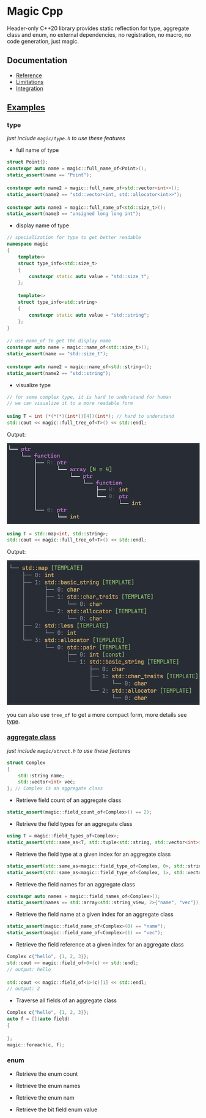 # Magic Cpp

Header-only C++20 library provides static reflection for type, aggregate class and enum, no external dependencies, no registration, no macro, no code generation, just magic.

## Documentation
* [Reference](doc/reference.md)
* [Limitations](doc/limitations.md)
* [Integration](#Integration)

## [Examples](example/)
### type

*just include `magic/type.h` to use these features*

* full name of type 
```cpp
struct Point{};
constexpr auto name = magic::full_name_of<Point>();
static_assert(name == "Point");

constexpr auto name2 = magic::full_name_of<std::vector<int>>();
static_assert(name2 == "std::vector<int, std::allocator<int>>");

constexpr auto name3 = magic::full_name_of<std::size_t>();
static_assert(name3 == "unsigned long long int");
```
* display name of type
```cpp
// specialization for type to get better readable
namespace magic
{
    template<>
    struct type_info<std::size_t>
    {
        constexpr static auto value = "std::size_t";
    };

    template<>
    struct type_info<std::string>
    {
        constexpr static auto value = "std::string";
    };
}

// use name_of to get the display name
constexpr auto name = magic::name_of<std::size_t>();
static_assert(name == "std::size_t");

constexpr auto name2 = magic::name_of<std::string>();
static_assert(name2 == "std::string");
```

* visualize type
```cpp
// for some complex type, it is hard to understand for human
// we can visualize it to a more readable form

using T = int (*(*(*)(int*))[4])(int*); // hard to understand
std::cout << magic::full_tree_of<T>() << std::endl;
```
Output:

![ptr](docs/ptr.png)

```cpp
using T = std::map<int, std::string>;
std::cout << magic::full_tree_of<T>() << std::endl;
```
Output:

![map](docs/map.png)

you can also use `tree_of` to get a more compact form, more details see [type](docs/type.md).

### [aggregate class](https://en.cppreference.com/w/cpp/language/aggregate_initialization#Definitions)
*just include `magic/struct.h` to use these features*

```cpp
struct Complex
{
    std::string name;
    std::vector<int> vec;
}; // Complex is an aggregate class
```

-  Retrieve field count of an aggregate class
```cpp
static_assert(magic::field_count_of<Complex>() == 2);
```
- Retrieve the field types for an aggregate class
```cpp
using T = magic::field_types_of<Complex>;
static_assert(std::same_as<T, std::tuple<std::string, std::vector<int>>>);
```
- Retrieve the field type at a given index for an aggregate class
```cpp
static_assert(std::same_as<magic::field_type_of<Complex, 0>, std::string>);
static_assert(std::same_as<magic::field_type_of<Complex, 1>, std::vector<int>>);
```
- Retrieve the field names for an aggregate class
```cpp
constexpr auto names = magic::field_names_of<Complex>();
static_assert(names == std::array<std::string_view, 2>{"name", "vec"});
```

- Retrieve the field name at a given index for an aggregate class
```cpp
static_assert(magic::field_name_of<Complex>(0) == "name");
static_assert(magic::field_name_of<Complex>(1) == "vec");
```

- Retrieve the field reference at a given index for an aggregate class
```cpp
Complex c{"hello", {1, 2, 3}};
std::cout << magic::field_of<0>(c) << std::endl;
// output: hello

std::cout << magic::field_of<1>(c)[1] << std::endl;
// output: 2
```

- Traverse all fields of an aggregate class
```cpp
Complex c{"hello", {1, 2, 3}};
auto f = [](auto field)
{

};
magic::foreach(c, f);
```
### enum
- Retrieve the enum count

- Retrieve the enum names

- Retrieve the enum nam

- Retrieve the bit field enum value
